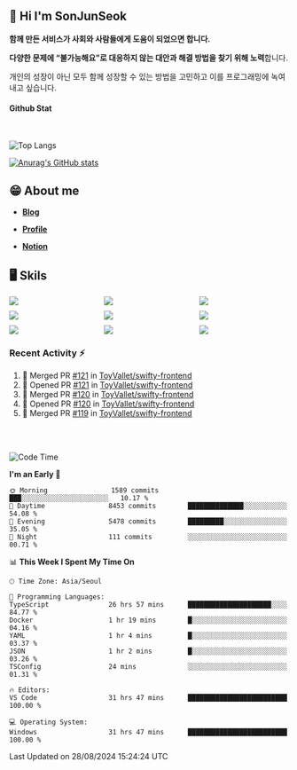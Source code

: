 ## 👋 Hi I'm SonJunSeok

**함께 만든 서비스가 사회와 사람들에게 도움이 되었으면 합니다.** 

**다양한 문제에 “불가능해요”로 대응하지 않는 대안과 해결 방법을 찾기 위해 노력**합니다. 

개인의 성장이 아닌 모두 함께 성장할 수 있는 방법을 고민하고 이를 프로그래밍에 녹여내고 싶습니다.

#### Github Stat
<div style="margin-top:50px;">

![Top Langs](https://github-readme-stats.vercel.app/api/top-langs/?username=kd02109&layout=compact&bg_color=dbf4ff&title_color=67adcc&text_color=67adcc&hide_border=true&show_icons=true&icon_color=67adcc&rank_icon=github&count_private=true&card_width=400px&card_height=300px)

[![Anurag's GitHub stats](https://github-readme-stats.vercel.app/api?username=kd02109&bg_color=dbf4ff&title_color=67adcc&text_color=67adcc&hide_border=true&show_icons=true&icon_color=67adcc&rank_icon=github&count_private=true&card_width=250px)](https://github.com/anuraghazra/github-readme-stats)


</div>



## 😁 About me
-  <a href="https://sonblog.vercel.app/" target="_blank"><strong>Blog</strong></a>

-  <a href="https://nostalgic-marquis-7af.notion.site/Frontend-Engineer-ec9b6e38c7824e7fb7f6fca4fc8564a5?pvs=74" target="_blank"><strong>Profile</strong></a>

-  <a href="https://nostalgic-marquis-7af.notion.site/Front-End-f0f3b7fcec3045c482c1cd33dfcf2abc?pvs=74" target="_blank"><strong>Notion</strong></a>

## 🖥️ Skils


<div style="display:grid; grid-template-rows:repeat(3, 1fr); grid-template-columns:repeat(3, 1fr); gap:10px">
  <img src="https://img.shields.io/badge/javascript-F7DF1E?style=flat-square&logo=javascript&logoColor=black"> 
  <img src="https://img.shields.io/badge/typescript-3178C6?style=flat-square&logo=typescript&logoColor=white"/>
  <img src="https://img.shields.io/badge/react-61DAFB?style=flat-square&logo=react&logoColor=black"/>
  <img src="https://img.shields.io/badge/redux-764ABC?style=flat-square&logo=redux&logoColor=white"/>
  <img src="https://img.shields.io/badge/styledcomponents-DB7093?style=flat-square&logo=styledcomponents&logoColor=white"/>
  <img src="https://img.shields.io/badge/tailwindcss-06B6D4?style=flat-square&logo=tailwindcss&logoColor=white"/>
  <img src="https://img.shields.io/badge/reactquery-FF4154?style=flat-square&logo=reactquery&logoColor=white"/>
  <img src="https://img.shields.io/badge/Next.js-B4B4DC?style=flat&logo=Next.js&logoColor=black"/>
  <img src="https://img.shields.io/badge/reactrouter-CA4245?style=flat-square&logo=reactrouter&logoColor=white"/>
</div>

### Recent Activity :zap:
<!--START_SECTION:activity-->
1. 🎉 Merged PR [#121](https://github.com/ToyVallet/swifty-frontend/pull/121) in [ToyVallet/swifty-frontend](https://github.com/ToyVallet/swifty-frontend)
2. 💪 Opened PR [#121](https://github.com/ToyVallet/swifty-frontend/pull/121) in [ToyVallet/swifty-frontend](https://github.com/ToyVallet/swifty-frontend)
3. 🎉 Merged PR [#120](https://github.com/ToyVallet/swifty-frontend/pull/120) in [ToyVallet/swifty-frontend](https://github.com/ToyVallet/swifty-frontend)
4. 💪 Opened PR [#120](https://github.com/ToyVallet/swifty-frontend/pull/120) in [ToyVallet/swifty-frontend](https://github.com/ToyVallet/swifty-frontend)
5. 🎉 Merged PR [#119](https://github.com/ToyVallet/swifty-frontend/pull/119) in [ToyVallet/swifty-frontend](https://github.com/ToyVallet/swifty-frontend)
<!--END_SECTION:activity-->

<br/>
<br/>

<!--START_SECTION:waka-->
![Code Time](http://img.shields.io/badge/Code%20Time-2%2C052%20hrs%2013%20mins-blue)

**I'm an Early 🐤** 

```text
🌞 Morning                1589 commits        ███░░░░░░░░░░░░░░░░░░░░░░   10.17 % 
🌆 Daytime                8453 commits        ██████████████░░░░░░░░░░░   54.08 % 
🌃 Evening                5478 commits        █████████░░░░░░░░░░░░░░░░   35.05 % 
🌙 Night                  111 commits         ░░░░░░░░░░░░░░░░░░░░░░░░░   00.71 % 
```


📊 **This Week I Spent My Time On** 

```text
🕑︎ Time Zone: Asia/Seoul

💬 Programming Languages: 
TypeScript               26 hrs 57 mins      █████████████████████░░░░   84.77 % 
Docker                   1 hr 19 mins        █░░░░░░░░░░░░░░░░░░░░░░░░   04.16 % 
YAML                     1 hr 4 mins         █░░░░░░░░░░░░░░░░░░░░░░░░   03.37 % 
JSON                     1 hr 2 mins         █░░░░░░░░░░░░░░░░░░░░░░░░   03.26 % 
TSConfig                 24 mins             ░░░░░░░░░░░░░░░░░░░░░░░░░   01.31 % 

🔥 Editors: 
VS Code                  31 hrs 47 mins      █████████████████████████   100.00 % 

💻 Operating System: 
Windows                  31 hrs 47 mins      █████████████████████████   100.00 % 
```


 Last Updated on 28/08/2024 15:24:24 UTC
<!--END_SECTION:waka-->
